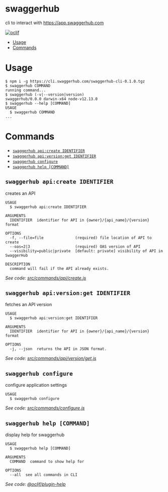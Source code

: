 swaggerhub
==========

cli to interact with https://app.swaggerhub.com

[![oclif](https://img.shields.io/badge/cli-oclif-brightgreen.svg)](https://oclif.io)

<!-- toc -->
* [Usage](#usage)
* [Commands](#commands)
<!-- tocstop -->
# Usage
<!-- usage -->
```sh-session
$ npm i -g https://cli.swaggerhub.com/swaggerhub-cli-0.1.0.tgz
$ swaggerhub COMMAND
running command...
$ swaggerhub (-v|--version|version)
swaggerhub/0.0.0 darwin-x64 node-v12.13.0
$ swaggerhub --help [COMMAND]
USAGE
  $ swaggerhub COMMAND
...
```
<!-- usagestop -->
# Commands
<!-- commands -->
* [`swaggerhub api:create IDENTIFIER`](#swaggerhub-apicreate-identifier)
* [`swaggerhub api:version:get IDENTIFIER`](#swaggerhub-apiversionget-identifier)
* [`swaggerhub configure`](#swaggerhub-configure)
* [`swaggerhub help [COMMAND]`](#swaggerhub-help-command)

## `swaggerhub api:create IDENTIFIER`

creates an API

```
USAGE
  $ swaggerhub api:create IDENTIFIER

ARGUMENTS
  IDENTIFIER  identifier for API in {owner}/{api_name}/{version} format

OPTIONS
  -f, --file=file              (required) file location of API to create
  --oas=2|3                    (required) OAS version of API
  --visibility=public|private  [default: private] visibility of API in SwaggerHub

DESCRIPTION
  command will fail if the API already exists.
```

_See code: [src/commands/api/create.js](https://github.com/SmartBear/swaggerhub-cmd/blob/v0.0.0/src/commands/api/create.js)_

## `swaggerhub api:version:get IDENTIFIER`

fetches an API version

```
USAGE
  $ swaggerhub api:version:get IDENTIFIER

ARGUMENTS
  IDENTIFIER  identifier for API in {owner}/{api_name}/{version} format

OPTIONS
  -j, --json  returns the API in JSON format.
```

_See code: [src/commands/api/version/get.js](https://github.com/SmartBear/swaggerhub-cmd/blob/v0.0.0/src/commands/api/version/get.js)_

## `swaggerhub configure`

configure application settings

```
USAGE
  $ swaggerhub configure
```

_See code: [src/commands/configure.js](https://github.com/SmartBear/swaggerhub-cmd/blob/v0.0.0/src/commands/configure.js)_

## `swaggerhub help [COMMAND]`

display help for swaggerhub

```
USAGE
  $ swaggerhub help [COMMAND]

ARGUMENTS
  COMMAND  command to show help for

OPTIONS
  --all  see all commands in CLI
```

_See code: [@oclif/plugin-help](https://github.com/oclif/plugin-help/blob/v2.2.3/src/commands/help.ts)_
<!-- commandsstop -->
